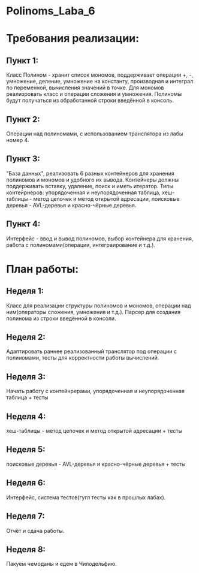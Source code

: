 # Polinoms_Laba_6
# Требования реализации: #
## Пункт 1:   
Класс Полином - хранит список мономов, поддерживает операции +, -, умножение, деление, умножение на константу, производная и интеграл по переменной, вычисления значений в точке.
Для мономов реализровать класс и операции сложения и умножения. Полиномы будут получаться из обработанной строки введённой в консоль.
## Пункт 2:   
Операции над полиномами, с использованием транслятора из лабы номер 4. 
## Пункт 3:   
"База данных", реализовать 6 разных контейнеров для хранения полиномов и мономов и удобного их вывода. Контейнеры должны поддерживать вставку, удаление, поиск и иметь итератор. Типы контейрнеров: упорядоченная и неупорядоченная таблица, хеш-таблицы - метод цепочек и  метод открытой адресации, поисковые деревья - AVL-деревья и красно-чёрные деревья. 
## Пункт 4:   
Интерфейс - ввод и вывод полиномов, выбор контейнера для хранения, работа с полиномами(операции, интеграирование и т.д.). 
 # План работы: #  
 ## Неделя 1:  
 Класс для реализации структуры полиномов и мономов, операции над ним(операторы сложения, умножения и т.д.). Парсер для создания полинома из строки введённой в консоли.
 ## Неделя 2:   
 Адаптировать раннее реализованный транслятор под операции с полиномами, тесты для корректности работы вычислений.
 ## Неделя 3:   
 Начать работу с контейнрерами, упорядоченная и неупорядоченная таблица + тесты
 ## Неделя 4:   
 хеш-таблицы - метод цепочек и  метод открытой адресации + тесты
 ## Неделя 5:  
 поисковые деревья - AVL-деревья и красно-чёрные деревья + тесты
 ## Неделя 6:   
 Интерфейс, система тестов(гугл тесты как в прошлых лабах).
 ## Неделя 7:
 Отчёт и сдача работы.
 ## Неделя 8:   
 Пакуем чемоданы и едем в Чилодельфию.
